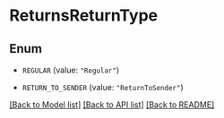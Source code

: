 # ReturnsReturnType

## Enum


* `REGULAR` (value: `"Regular"`)

* `RETURN_TO_SENDER` (value: `"ReturnToSender"`)


[[Back to Model list]](../README.md#documentation-for-models) [[Back to API list]](../README.md#documentation-for-api-endpoints) [[Back to README]](../README.md)


